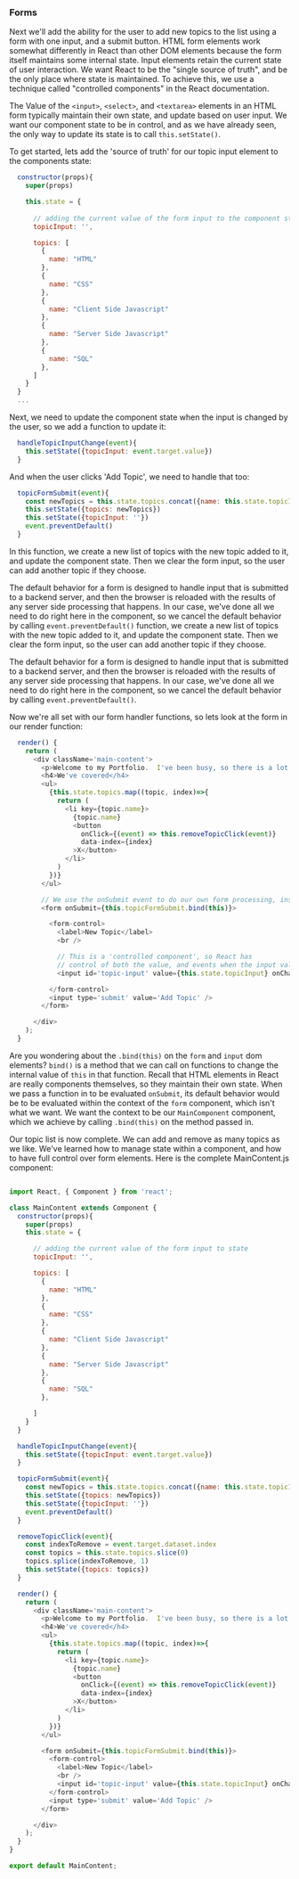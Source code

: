 ### Forms

Next we'll add the ability for the user to add new topics to the list using a form with one input, and a submit button.  HTML form elements work somewhat differently in React than other DOM elements because the form itself maintains some internal state.  Input elements retain the current state of user interaction.  We want React to be the "single source of truth", and be the only place where state is maintained.  To achieve this, we use a technique called "controlled components" in the React documentation.

The Value of the `<input>`, `<select>`, and `<textarea>` elements in an HTML form typically maintain their own state, and update based on user input.  We want our component state to be in control, and as we have already seen, the only way to update its state is to call `this.setState()`.  

To get started, lets add the 'source of truth' for our topic input element to the components state:

```javascript
  constructor(props){
    super(props)

    this.state = {
      
      // adding the current value of the form input to the component state
      topicInput: '',

      topics: [
        {
          name: "HTML"
        },
        {
          name: "CSS"
        },
        {
          name: "Client Side Javascript"
        },
        {
          name: "Server Side Javascript"
        },
        {
          name: "SQL"
        },
      ]
    }
  }
  ...
```

Next, we need to update the component state when the input is changed by the user, so we add a function to update it:

```javascript
  handleTopicInputChange(event){
    this.setState({topicInput: event.target.value})
  }
```

And when the user clicks 'Add Topic', we need to handle that too:

```javascript
  topicFormSubmit(event){
    const newTopics = this.state.topics.concat({name: this.state.topicInput})
    this.setState({topics: newTopics})
    this.setState({topicInput: ''})
    event.preventDefault()
  }
```
In this function, we create a new list of topics with the new topic added to it, and update the component state.  Then we clear the form input, so the user can add another topic if they choose. 

The default behavior for a form is designed to handle input that is submitted to a backend server, and then the browser is reloaded with the results of any server side processing that happens.  In our case, we've done all we need to do right here in the component, so we cancel the default behavior by calling `event.preventDefault()` function, we create a new list of topics with the new topic added to it, and update the component state.  Then we clear the form input, so the user can add another topic if they choose. 

The default behavior for a form is designed to handle input that is submitted to a backend server, and then the browser is reloaded with the results of any server side processing that happens.  In our case, we've done all we need to do right here in the component, so we cancel the default behavior by calling `event.preventDefault()`.

Now we're all set with our form handler functions, so lets look at the form in our render function:

```javascript
  render() {
    return (
      <div className='main-content'>
        <p>Welcome to my Portfolio.  I've been busy, so there is a lot to see here.</p>
        <h4>We've covered</h4>
        <ul>
          {this.state.topics.map((topic, index)=>{
            return (
              <li key={topic.name}>
                {topic.name}
                <button
                  onClick={(event) => this.removeTopicClick(event)} 
                  data-index={index}
                >X</button>
              </li>
            )
          })}
        </ul>

        // We use the onSubmit event to do our own form processing, instead of default behavior
        <form onSubmit={this.topicFormSubmit.bind(this)}>

          <form-control>
            <label>New Topic</label>
            <br />

            // This is a 'controlled component', so React has 
            // control of both the value, and events when the input value changes
            <input id='topic-input' value={this.state.topicInput} onChange={this.handleTopicInputChange.bind(this)} />

          </form-control>
          <input type='submit' value='Add Topic' />
        </form>

      </div>
    );
  }
```

Are you wondering about the `.bind(this)` on the `form` and `input` dom elements?  `bind()` is a method that we can call on functions to change the internal value of `this` in that function.  Recall that HTML elements in React are really components themselves, so they maintain their own state.  When we pass a function in to be evaluated `onSubmit`, its default behavior would be to be evaluated within the context of the `form` component, which isn't what we want.  We want the context to be our `MainComponent` component, which we achieve by calling `.bind(this)` on the method passed in.

Our topic list is now complete.  We can add and remove as many topics as we like.  We've learned how to manage state within a component, and how to have full control over form elements.  Here is the complete MainContent.js component:

```javascript

import React, { Component } from 'react';

class MainContent extends Component {
  constructor(props){
    super(props)
    this.state = {

      // adding the current value of the form input to state
      topicInput: '',

      topics: [
        {
          name: "HTML"
        },
        {
          name: "CSS"
        },
        {
          name: "Client Side Javascript"
        },
        {
          name: "Server Side Javascript"
        },
        {
          name: "SQL"
        },

      ]
    }
  }

  handleTopicInputChange(event){
    this.setState({topicInput: event.target.value})
  }

  topicFormSubmit(event){
    const newTopics = this.state.topics.concat({name: this.state.topicInput})
    this.setState({topics: newTopics})
    this.setState({topicInput: ''})
    event.preventDefault()
  }

  removeTopicClick(event){
    const indexToRemove = event.target.dataset.index
    const topics = this.state.topics.slice(0)
    topics.splice(indexToRemove, 1)
    this.setState({topics: topics})
  }

  render() {
    return (
      <div className='main-content'>
        <p>Welcome to my Portfolio.  I've been busy, so there is a lot to see here.</p>
        <h4>We've covered</h4>
        <ul>
          {this.state.topics.map((topic, index)=>{
            return (
              <li key={topic.name}>
                {topic.name}
                <button
                  onClick={(event) => this.removeTopicClick(event)} 
                  data-index={index}
                >X</button>
              </li>
            )
          })}
        </ul>

        <form onSubmit={this.topicFormSubmit.bind(this)}>
          <form-control>
            <label>New Topic</label>
            <br />
            <input id='topic-input' value={this.state.topicInput} onChange={this.handleTopicInputChange.bind(this)} />
          </form-control>
          <input type='submit' value='Add Topic' />
        </form>

      </div>
    );
  }
}

export default MainContent;

```



